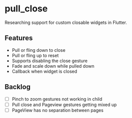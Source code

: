 # pull_close
Researching support for custom closable widgets in Flutter.

## Features
* Pull or fling down to close
* Pull or fling up to reset
* Supports disabling the close gesture
* Fade and scale down while pulled down
* Callback when widget is closed

## Backlog
* [ ] Pinch to zoom gestures not working in child
* [ ] Pull close and Pageview gestures getting mixed up
* [ ] PageView has no separation between pages